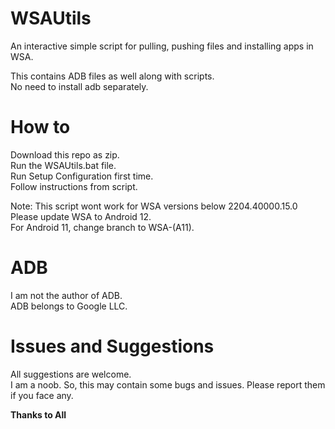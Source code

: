 # WSAUtils
An interactive simple script for pulling, pushing files and installing apps in WSA.


This contains ADB files as well along with scripts.<br />
No need to install adb separately.

# How to

Download this repo as zip.<br />
Run the WSAUtils.bat file.<br />
Run Setup Configuration first time.<br />
Follow instructions from script.


Note: This script wont work for WSA versions below 2204.40000.15.0 <br />
Please update WSA to Android 12.<br />
For Android 11, change branch to WSA-(A11).
# ADB

I am not the author of ADB.<br />
ADB belongs to Google LLC.

# Issues and Suggestions

All suggestions are welcome.<br />
I am a noob. So, this may contain some bugs and issues. Please report them if you face any.

**Thanks to All**

